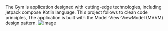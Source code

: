 The Gym is application designed with cutting-edge technologies, including jetpack compose Kotlin language. This project follows to clean code principles,
 The application is built with the Model-View-ViewModel (MVVM) design pattern.
![image](https://github.com/ENG-AbdelrahmanGamal/ABA/assets/75239634/6d38fec8-c43b-4b0c-a246-8aa9c3fe0fca)
